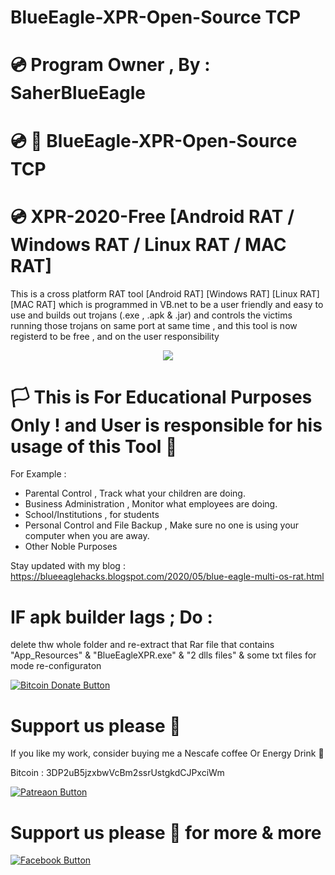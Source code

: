 # BlueEagle-XPR-Open-Source TCP
# 💿 Program Owner , By : SaherBlueEagle

# 💿 📌 BlueEagle-XPR-Open-Source TCP
# 💿 XPR-2020-Free [Android RAT / Windows RAT / Linux RAT / MAC RAT]

This is a cross platform RAT tool [Android RAT] [Windows RAT] [Linux RAT] [MAC RAT] which is programmed in VB.net to be a user friendly and easy to use and builds out trojans (.exe , .apk & .jar) and controls the victims running those trojans on same port at same time , and this tool is now registerd to be free , and on the user responsibility


<p align="center">
<img src="https://raw.githubusercontent.com/SaherBlueEagle/XPR-2020-Free/master/Update2%20Working%20Proof.png" ><br>

</p>


 

# 🏳 This is For Educational Purposes Only ! and User is responsible for his usage of this Tool  🔞

For Example : 
- Parental Control , Track what your children are doing.
- Business Administration , Monitor what employees are doing.
- School/Institutions , for students
- Personal Control and File Backup , Make sure no one is using your computer when you are away.
- Other Noble Purposes


Stay updated with my blog : https://blueeaglehacks.blogspot.com/2020/05/blue-eagle-multi-os-rat.html

# IF apk builder lags ; Do : 
delete thw whole folder and re-extract that Rar file that contains "App_Resources" & "BlueEagleXPR.exe" & "2 dlls files" & some txt files for mode re-configuraton

[![Bitcoin Donate Button](https://raw.githubusercontent.com/SaherBlueEagle/XPR-2020-Free/master/Bitcoin-Donate-button.png)](https://www.facebook.com/NsBleeD/posts/)
# Support us please 🥰  
If you like my work, consider buying me a Nescafe coffee Or Energy Drink 🥰 

Bitcoin : 3DP2uB5jzxbwVcBm2ssrUstgkdCJPxciWm

[![Patreaon Button](https://raw.githubusercontent.com/SaherBlueEagle/XPR-2020-Free/master/patreon_button2.png)](https://www.patreon.com/BlueEagle)
# Support us please 🥰 for more & more  



[![Facebook Button](https://raw.githubusercontent.com/SaherBlueEagle/XPR-2020-Free/master/facebook_button.png)](https://www.facebook.com/NsBleeD/posts/)
